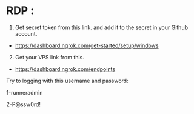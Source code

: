 # RDP : 

1) Get secret token from this link. and add it to the secret in your Github account.

- https://dashboard.ngrok.com/get-started/setup/windows

2) Get your VPS link from this.

- https://dashboard.ngrok.com/endpoints


Try to logging with this username and password:

1-runneradmin

2-P@ssw0rd!
